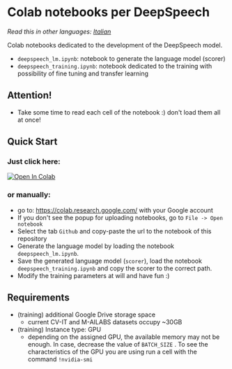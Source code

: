 # Colab notebooks per DeepSpeech
*Read this in other languages: [Italian](README.it-IT.md)*

Colab notebooks dedicated to the development of the DeepSpeech model.
* ``deepspeech_lm.ipynb``: notebook to generate the language model (scorer)
* ``deepspeech_training.ipynb``: notebook dedicated to the training with possibility of fine tuning and transfer learning


## Attention!
* Take some time to read each cell of the notebook :) don't load them all at once!  

## Quick Start

### Just click here:
[![Open In Colab](https://colab.research.google.com/assets/colab-badge.svg)](https://colab.research.google.com/github/MozillaItalia/DeepSpeech-Italian-Model)

### or manually:

 * go to: https://colab.research.google.com/ with your Google account
 * If you don't see the popup for uploading notebooks, go to ``File -> Open notebook``
 * Select the tab ``Github`` and copy-paste the url to the notebook of this repository
 * Generate the language model by loading the notebook ``deepspeech_lm.ipynb``.
 * Save the generated language model (``scorer``), load the notebook ``deepspeech_training.ipynb`` and copy the scorer to the correct path.
 * Modify the training parameters at will and have fun :)

## Requirements

* (training) additional Google Drive storage space
  * current CV-IT and M-AILABS datasets occupy ~30GB
* (training) Instance type: GPU
  * depending on the assigned GPU, the available memory may not be enough. In case, decrease the value of ``BATCH_SIZE`` . To see the characteristics of the GPU you are using run a cell with the command ``!nvidia-smi``
